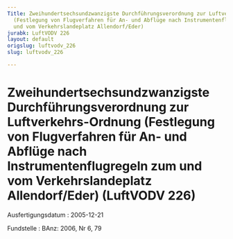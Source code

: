 ```yaml
---
Title: Zweihundertsechsundzwanzigste Durchführungsverordnung zur Luftverkehrs-Ordnung
  (Festlegung von Flugverfahren für An- und Abflüge nach Instrumentenflugregeln zum
  und vom Verkehrslandeplatz Allendorf/Eder)
jurabk: LuftVODV 226
layout: default
origslug: luftvodv_226
slug: luftvodv_226

---
```


# Zweihundertsechsundzwanzigste Durchführungsverordnung zur Luftverkehrs-Ordnung (Festlegung von Flugverfahren für An- und Abflüge nach Instrumentenflugregeln zum und vom Verkehrslandeplatz Allendorf/Eder) (LuftVODV 226)

Ausfertigungsdatum
:   2005-12-21

Fundstelle
:   BAnz: 2006, Nr 6, 79

